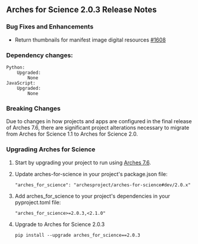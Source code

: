 ## Arches for Science 2.0.3 Release Notes


### Bug Fixes and Enhancements

- Return thumbnails for manifest image digital resources [#1608](https://github.com/archesproject/arches-for-science/pull/1608)

### Dependency changes:

```
Python:
    Upgraded:
        None
JavaScript:
    Upgraded:
        None
```

### Breaking Changes
Due to changes in how projects and apps are configured in the final release of Arches 7.6, there are significant project alterations necessary to migrate from Arches for Science 1.1 to Arches for Science 2.0.

### Upgrading Arches for Science 
1. Start by upgrading your project to run using [Arches 7.6](https://github.com/archesproject/arches/blob/dev/7.6.x/releases/7.6.0.md#upgrading-arches). 

2. Update arches-for-science in your project's package.json file:
    ```
    "arches_for_science": "archesproject/arches-for-science#dev/2.0.x"
    ```

3. Add arches_for_science to your project's dependencies in your pyproject.toml file:
    ```
    "arches_for_science>=2.0.3,<2.1.0"
    ```

4. Upgrade to Arches for Science 2.0.3
    ```
    pip install --upgrade arches_for_science==2.0.3
    ```


